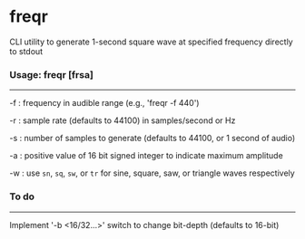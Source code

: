 # freqr
CLI utility to generate 1-second square wave at specified frequency directly to stdout

### Usage: freqr [frsa]
________________________
-f : frequency in audible range (e.g., 'freqr -f 440')

-r : sample rate (defaults to 44100) in samples/second or Hz

-s : number of samples to generate (defaults to 44100, or 1 second of audio)

-a : positive value of 16 bit signed integer to indicate maximum amplitude

-w : use `sn`, `sq`, `sw`, or `tr` for sine, square, saw, or triangle waves respectively



### To do
________________________
Implement '-b <16/32...>' switch to change bit-depth (defaults to 16-bit)

